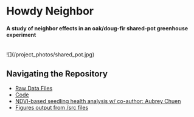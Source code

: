 # Howdy Neighbor
#### A study of neighbor effects in an oak/doug-fir shared-pot greenhouse experiment

<br>
![](/project_photos/shared_pot.jpg)

<br>

## Navigating the Repository
* [Raw Data Files](/data)
* [Code](/src)
* [NDVI-based seedling health analysis w/ co-author: Aubrey Chuen](/NDVI)
* [Figures output from /src files](/figures)
